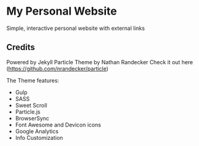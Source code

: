 # My Personal Website

Simple, interactive personal website with external links

## Credits

Powered by Jekyll
Particle Theme by Nathan Randecker
Check it out here (https://github.com/nrandecker/particle)

The Theme features:

- Gulp
- SASS
- Sweet Scroll
- Particle.js
- BrowserSync
- Font Awesome and Devicon icons
- Google Analytics
- Info Customization
